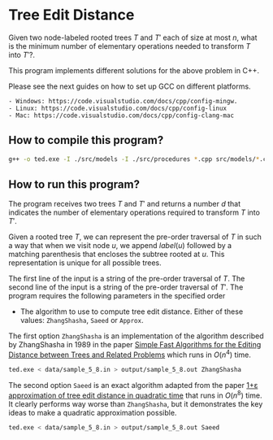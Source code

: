 # Tree Edit Distance

Given two node-labeled rooted trees $T$ and $T'$ each of size at most $n$, what is
the minimum number of elementary operations needed to transform $T$ into $T'$?.

This program implements different solutions for the above problem in C++.

Please see the next guides on how to set up GCC on different platforms.

    - Windows: https://code.visualstudio.com/docs/cpp/config-mingw.
    - Linux: https://code.visualstudio.com/docs/cpp/config-linux
    - Mac: https://code.visualstudio.com/docs/cpp/config-clang-mac

## How to compile this program?

```sh
g++ -o ted.exe -I ./src/models -I ./src/procedures *.cpp src/models/*.cpp src/procedures/*.cpp
```

## How to run this program?

The program receives two trees $T$ and $T'$ and returns a number $d$ that indicates the number of elementary
operations required to transform $T$ into $T'$.

Given a rooted tree $T$, we can represent the pre-order traversal of $T$ in such a way that when we visit node $u$, we append
$label(u)$ followed by a matching parenthesis that encloses the subtree rooted at $u$. This representation is unique for all possible
trees.

The first line of the input is a string of the pre-order traversal of $T$.
The second line of the input is a string of the pre-order traversal of $T'$.
The program requires the following parameters in the specified order

- The algorithm to use to compute tree edit distance. Either of these values: `ZhangShasha`, `Saeed` or `Approx`.

The first option `ZhangShasha` is an implementation of the algorithm described by ZhangShasha in 1989 in the paper
[Simple Fast Algorithms for the Editing Distance between Trees and Related Problems](https://www.proquest.com/docview/919771926) which
runs in $O(n^4)$ time.

```sh
ted.exe < data/sample_5_8.in > output/sample_5_8.out ZhangShasha
```

The second option `Saeed` is an exact algorithm adapted from the paper [1+ε approximation of tree edit distance in quadratic time](https://dl.acm.org/doi/10.1145/3313276.3316388) that runs in $O(n^8)$ time. It clearly performs way worse than `ZhangShasha`, but it demonstrates the key ideas to make a quadratic approximation possible.

```sh
ted.exe < data/sample_5_8.in > output/sample_5_8.out Saeed
```
